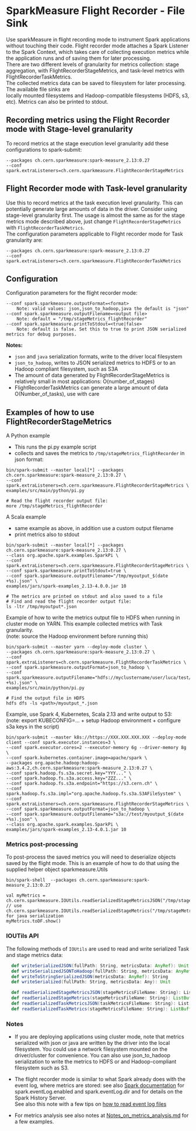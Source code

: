 # SparkMeasure Flight Recorder - File Sink

Use sparkMeasure in flight recording mode to instrument Spark applications without touching their code.
Flight recorder mode attaches a Spark Listener to the Spark Context, which takes care of 
collecting execution metrics while the application runs and of saving them for later processing.  
There are two different levels of granularity for metrics collection:
stage aggregation, with FlightRecorderStageMetrics, and task-level metrics with FlightRecorderTaskMetrics.    
The collected metrics data can be saved to filesystem for later processing. The available file sinks are  
locally mounted filesystems and Hadoop-compatible filesystems (HDFS, s3, etc).
Metrics can also be printed to stdout.   

## Recording metrics using the Flight Recorder mode with Stage-level granularity  
To record metrics at the stage execution level granularity add these configurations to spark-submit: 
   ```
   --packages ch.cern.sparkmeasure:spark-measure_2.13:0.27
   --conf spark.extraListeners=ch.cern.sparkmeasure.FlightRecorderStageMetrics
   ```

## Flight Recorder mode with Task-level granularity
Use this to record metrics at the task execution level granularity.
This can potentially generate large amounts of data in the driver.
Consider using stage-level granularity first.
The usage is almost the same as for the stage metrics mode described above, just change
`FlightRecorderStageMetrics` with `FlightRecorderTaskMetrics`.  
The configuration parameters applicable to Flight recorder mode for Task granularity are:

   ```
   --packages ch.cern.sparkmeasure:spark-measure_2.13:0.27
   --conf spark.extraListeners=ch.cern.sparkmeasure.FlightRecorderTaskMetrics
   ```

## Configuration

Configuration parameters for the flight recorder mode:
   ```
   --conf spark.sparkmeasure.outputFormat=<format> 
       Note: valid values: json,json_to_hadoop,java the default is "json"
   --conf spark.sparkmeasure.outputFilename=<output file> 
       Note: default = "/tmp/stageMetrics_flightRecorder"
   --conf spark.sparkmeasure.printToStdout=<true|false> 
       Note: default is false. Set this to true to print JSON serialized metrics for debug purposes.
   ```
**Notes:**
  - `json` and `java` serialization formats, write to the driver local filesystem
  - `json_to_hadoop`, writes to JSON serialized metrics to HDFS or to an Hadoop compliant filesystem, such as S3A
  - The amount of data generated by FlightRecorderStageMetrics is relatively small in most applications: O(number_of_stages)
  - FlightRecorderTaskMetrics can generate a large amount of data O(Number_of_tasks), use with care    

## Examples of how to use FlightRecorderStageMetrics
A Python example
 - This runs the pi.py example script 
 - collects and saves the metrics to `/tmp/stageMetrics_flightRecorder` in json format:
```
bin/spark-submit --master local[*] --packages ch.cern.sparkmeasure:spark-measure_2.13:0.27 \
--conf spark.extraListeners=ch.cern.sparkmeasure.FlightRecorderStageMetrics \
examples/src/main/python/pi.py

# Read the flight recorder output file:
more /tmp/stageMetrics_flightRecorder
```

A Scala example    
- same example as above, in addition use a custom output filename
- print metrics also to stdout
```
bin/spark-submit --master local[*] --packages ch.cern.sparkmeasure:spark-measure_2.13:0.27 \
--class org.apache.spark.examples.SparkPi \
--conf spark.extraListeners=ch.cern.sparkmeasure.FlightRecorderStageMetrics \
--conf spark.sparkmeasure.printToStdout=true \
--conf spark.sparkmeasure.outputFilename="/tmp/myoutput_$(date +%s).json" \
examples/jars/spark-examples_2.13-4.0.0.jar 10

# The metrics are printed on stdout and also saved to a file
# Find and read the flight recorder output file:
ls -ltr /tmp/myoutput*.json
```

Example of how to write the metrics output file to HDFS when running in cluster mode on YARN. 
This example collected metrics with Task granularity.  
(note: source the Hadoop environment before running this)
```
bin/spark-submit --master yarn --deploy-mode cluster \
--packages ch.cern.sparkmeasure:spark-measure_2.13:0.27 \
--conf spark.extraListeners=ch.cern.sparkmeasure.FlightRecorderTaskMetrics \
--conf spark.sparkmeasure.outputFormat=json_to_hadoop \
--conf spark.sparkmeasure.outputFilename="hdfs://myclustername/user/luca/test/myoutput_$(date +%s).json" \
examples/src/main/python/pi.py

# Find the output file in HDFS
hdfs dfs -ls <path>/myoutput_*.json
```

Example, use Spark 4, Kubernetes, Scala 2.13 and write output to S3:  
(note: export KUBECONFIG=... + setup Hadoop environment + configure s3a keys in the script)
```
bin/spark-submit --master k8s://https://XXX.XXX.XXX.XXX --deploy-mode client --conf spark.executor.instances=3 \
--conf spark.executor.cores=2 --executor-memory 6g --driver-memory 8g \
--conf spark.kubernetes.container.image=apache/spark \
--packages org.apache.hadoop:hadoop-aws:3.4.2,ch.cern.sparkmeasure:spark-measure_2.13:0.27 \
--conf spark.hadoop.fs.s3a.secret.key="YYY..." \
--conf spark.hadoop.fs.s3a.access.key="ZZZ..." \
--conf spark.hadoop.fs.s3a.endpoint="https://s3.cern.ch" \
--conf spark.hadoop.fs.s3a.impl="org.apache.hadoop.fs.s3a.S3AFileSystem" \
--conf spark.extraListeners=ch.cern.sparkmeasure.FlightRecorderStageMetrics \
--conf spark.sparkmeasure.outputFormat=json_to_hadoop \
--conf spark.sparkmeasure.outputFilename="s3a://test/myoutput_$(date +%s).json" \
--class org.apache.spark.examples.SparkPi \
examples/jars/spark-examples_2.13-4.0.1.jar 10
```


### Metrics post-processing

To post-process the saved metrics you will need to deserialize objects saved by the flight mode. 
This is an example of how to do that using the supplied helper object sparkmeasure.Utils

```
bin/spark-shell  --packages ch.cern.sparkmeasure:spark-measure_2.13:0.27

val myMetrics = ch.cern.sparkmeasure.IOUtils.readSerializedStageMetricsJSON("/tmp/stageMetrics_flightRecorder")
// use ch.cern.sparkmeasure.IOUtils.readSerializedStageMetrics("/tmp/stageMetrics.serialized") for java serialization
myMetrics.toDF.show()
```

### IOUTils API
The following methods of `IOUtils` are used to read and write serialized Task and stage metrics data:
```scala
  def writeSerializedJSON(fullPath: String, metricsData: AnyRef): Unit = 
  def writeSerializedJSONToHadoop(fullPath: String, metricsData: AnyRef, conf: SparkConf): Unit 
  def writeToStringSerializedJSON(metricsData: AnyRef): String
  def writeSerialized(fullPath: String, metricsData: Any): Unit

  def readSerializedStageMetricsJSON(stageMetricsFileName: String): List[StageVals]
  def readSerializedStageMetrics(stageMetricsFileName: String): ListBuffer[StageVals]
  def readSerializedTaskMetricsJSON(taskMetricsFileName: String): List[TaskVals]
  def readSerializedTaskMetrics(stageMetricsFileName: String): ListBuffer[TaskVals]
```

### Notes

- If you are deploying applications using cluster mode, note that metrics serialized with json or java
 are written by the driver into the local filesystem.  You could use a network filesystem mounted on the driver/cluster for convenience. 
 You can also use json_to_hadoop serialization to write the metrics to HDFS or and Hadoop-compliant filesystem such as S3.

- The flight recorder mode is similar to what Spark already does with the event log, where metrics are
stored: see also [Spark documentation](https://spark.apache.org/docs/latest/monitoring.html) for spark.eventLog.enabled and spark.eventLog.dir and for details on 
the Spark History Server.  
See also this note with a few tips on [how to read event log files](https://github.com/LucaCanali/Miscellaneous/blob/master/Spark_Notes/Spark_EventLog.md)  

- For metrics analysis see also notes at  [Notes_on_metrics_analysis.md](Notes_on_metrics_analysis.md) for a few examples.
